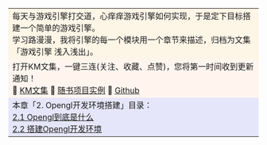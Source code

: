 <table>
<tbody><tr>
<td bgcolor="#FDF5E6">
每天与游戏引擎打交道，心痒痒游戏引擎如何实现，于是定下目标搭建一个简单的游戏引擎。<br>
学习路漫漫，我将引擎的每一个模块用一个章节来描述，归档为文集「游戏引擎 浅入浅出」。
</td>
</tr>
<tr bgcolor="#FFF5EE">
<td>打开KM文集，一键三连(关注、收藏、点赞)，您将第一时间收到更新通知！<br>
📘 <a href="https://km.woa.com/knowledge/6574" target="_blank">KM文集</a>   📙 <a href="https://github.com/ThisisGame/makegameengineatnight/tree/main/samples" target="_blank">随书项目实例</a>    📗 <a href="https://github.com/ThisisGame/makegameengineatnight" target="_blank">Github</a>
</td>
</tr>
<tr bgcolor=#E6E6FA><td>
本章「2. Opengl开发环境搭建」目录：<br>
<a href="https://km.woa.com/articles/view/513764"  target="_blank">2.1 Opengl到底是什么</a><br>
<a href="https://km.woa.com/articles/view/513770"  target="_blank">2.2 搭建Opengl开发环境</a>
</td></tr>
</tbody></table>